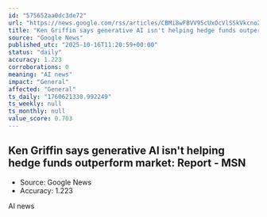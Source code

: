```yaml
---
id: "575652aa0dc3de72"
url: "https://news.google.com/rss/articles/CBMi8wFBVV95cUxOcVlSSkVkcno2R2t3cmZ6ZTAyRWo5dXJKdDlNVjZWNTR6N2ItQU9kT2poYktvbVF5aVQ0UzVQS1ZQN01jQlFRc2dfcUh0dldBY2p2VWRwQ3VHb1BZUHA1Sm1iNHpTamxwYzlmVlRud082SllyV3hqdW1FcmtfWVJhak4tV1RZdnNYd3RFR3JUZlZWaTU4aHlnRjczbk5BSXBIVFJoUlZHZUkzb0VRZFJLUFVyaFFLa2VvcThhX3hfdVZ0NHJleDlqLUVZR204VG9ScmpPLXBpMTByVVRWMjM4WDBqRjBlMnRzeTBVd285UHI2Sk0?oc=5"
title: "Ken Griffin says generative AI isn't helping hedge funds outperform market: Report - MSN"
source: "Google News"
published_utc: "2025-10-16T11:20:59+00:00"
status: "daily"
accuracy: 1.223
corroborations: 0
meaning: "AI news"
impact: "General"
affected: "General"
ts_daily: "1760621330.992249"
ts_weekly: null
ts_monthly: null
value_score: 0.703
---
```

## Ken Griffin says generative AI isn't helping hedge funds outperform market: Report - MSN

- Source: Google News
- Accuracy: 1.223

AI news
